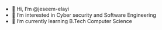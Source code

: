 - 👋 Hi, I’m @jeseem-elayi
- 👀 I’m interested in Cyber security and Software Engineering
- 🌱 I’m currently learning B.Tech Computer Science
<!---
- 💞️ I’m looking to collaborate on ...
- 📫 How to reach me ...


jeseem-elayi/jeseem-elayi is a ✨ special ✨ repository because its `README.md` (this file) appears on your GitHub profile.
You can click the Preview link to take a look at your changes.
--->
